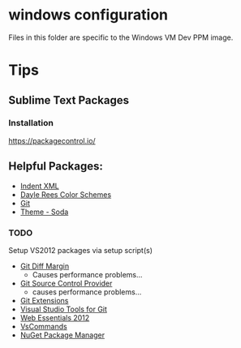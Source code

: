 windows configuration
=====================
Files in this folder are specific to the Windows VM Dev PPM image.

# Tips
## Sublime Text Packages
### Installation
https://packagecontrol.io/

## Helpful Packages:
- [Indent XML](https://packagecontrol.io/packages/Indent%20XML)
- [Dayle Rees Color Schemes](https://packagecontrol.io/packages/Dayle%20Rees%20Color%20Schemes)
- [Git](https://packagecontrol.io/packages/Git)
- [Theme - Soda](https://packagecontrol.io/packages/Theme%20-%20Soda)

### TODO
Setup VS2012 packages via setup script(s)
- [Git Diff Margin](https://visualstudiogallery.msdn.microsoft.com/cf49cf30-2ca6-4ea0-b7cc-6a8e0dadc1a8)
  - Causes performance problems...
- [Git Source Control Provider](https://visualstudiogallery.msdn.microsoft.com/63a7e40d-4d71-4fbb-a23b-d262124b8f4c)
  - causes performance problems...
- [Git Extensions](https://visualstudiogallery.msdn.microsoft.com/8f594baa-e44e-4114-8381-e175ace0fe97)
- [Visual Studio Tools for Git](https://visualstudiogallery.msdn.microsoft.com/abafc7d6-dcaa-40f4-8a5e-d6724bdb980c)
- [Web Essentials 2012](https://visualstudiogallery.msdn.microsoft.com/07d54d12-7133-4e15-becb-6f451ea3bea6)
- [VsCommands](https://visualstudiogallery.msdn.microsoft.com/a83505c6-77b3-44a6-b53b-73d77cba84c8)
- [NuGet Package Manager](https://visualstudiogallery.msdn.microsoft.com/27077b70-9dad-4c64-adcf-c7cf6bc9970c)

